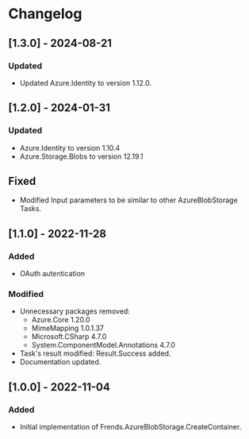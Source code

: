 # Changelog

## [1.3.0] - 2024-08-21
### Updated
- Updated Azure.Identity to version 1.12.0.

## [1.2.0] - 2024-01-31
### Updated
- Azure.Identity to version 1.10.4
- Azure.Storage.Blobs to version 12.19.1
## Fixed
- Modified Input parameters to be similar to other AzureBlobStorage Tasks.

## [1.1.0] - 2022-11-28
### Added
- OAuth autentication
### Modified
- Unnecessary packages removed:
	- Azure.Core 1.20.0
	- MimeMapping 1.0.1.37
	- Microsoft.CSharp 4.7.0
	- System.ComponentModel.Annotations 4.7.0
- Task's result modified: Result.Success added. 
- Documentation updated.

## [1.0.0] - 2022-11-04
### Added
- Initial implementation of Frends.AzureBlobStorage.CreateContainer.
